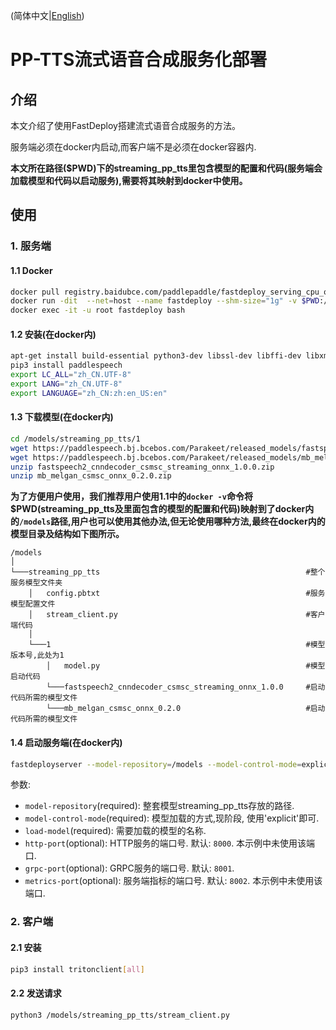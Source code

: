 (简体中文|[English](./README.md))

# PP-TTS流式语音合成服务化部署

## 介绍
本文介绍了使用FastDeploy搭建流式语音合成服务的方法。

服务端必须在docker内启动,而客户端不是必须在docker容器内.

**本文所在路径($PWD)下的streaming_pp_tts里包含模型的配置和代码(服务端会加载模型和代码以启动服务),需要将其映射到docker中使用。**

## 使用
### 1. 服务端
#### 1.1 Docker
```bash
docker pull registry.baidubce.com/paddlepaddle/fastdeploy_serving_cpu_only:22.09
docker run -dit  --net=host --name fastdeploy --shm-size="1g" -v $PWD:/models registry.baidubce.com/paddlepaddle/fastdeploy_serving_cpu_only:22.09
docker exec -it -u root fastdeploy bash
```

#### 1.2 安装(在docker内)
```bash
apt-get install build-essential python3-dev libssl-dev libffi-dev libxml2 libxml2-dev libxslt1-dev zlib1g-dev libsndfile1 language-pack-zh-hans wget zip
pip3 install paddlespeech
export LC_ALL="zh_CN.UTF-8"
export LANG="zh_CN.UTF-8"
export LANGUAGE="zh_CN:zh:en_US:en"
```

#### 1.3 下载模型(在docker内)
```bash
cd /models/streaming_pp_tts/1
wget https://paddlespeech.bj.bcebos.com/Parakeet/released_models/fastspeech2/fastspeech2_cnndecoder_csmsc_streaming_onnx_1.0.0.zip
wget https://paddlespeech.bj.bcebos.com/Parakeet/released_models/mb_melgan/mb_melgan_csmsc_onnx_0.2.0.zip
unzip fastspeech2_cnndecoder_csmsc_streaming_onnx_1.0.0.zip
unzip mb_melgan_csmsc_onnx_0.2.0.zip
```
**为了方便用户使用，我们推荐用户使用1.1中的`docker -v`命令将$PWD(streaming_pp_tts及里面包含的模型的配置和代码)映射到了docker内的`/models`路径,用户也可以使用其他办法,但无论使用哪种方法,最终在docker内的模型目录及结构如下图所示。**

```
/models 
│
└───streaming_pp_tts                                              #整个服务模型文件夹
    │   config.pbtxt                                              #服务模型配置文件
    │   stream_client.py                                          #客户端代码
    │
    └───1                                                         #模型版本号,此处为1
        │   model.py                                              #模型启动代码
        └───fastspeech2_cnndecoder_csmsc_streaming_onnx_1.0.0     #启动代码所需的模型文件
        └───mb_melgan_csmsc_onnx_0.2.0                            #启动代码所需的模型文件

```

#### 1.4 启动服务端(在docker内)
```bash
fastdeployserver --model-repository=/models --model-control-mode=explicit --load-model=streaming_pp_tts
```

参数:
  - `model-repository`(required): 整套模型streaming_pp_tts存放的路径.
  - `model-control-mode`(required): 模型加载的方式,现阶段, 使用'explicit'即可.
  - `load-model`(required): 需要加载的模型的名称.
  - `http-port`(optional): HTTP服务的端口号. 默认: `8000`. 本示例中未使用该端口.
  - `grpc-port`(optional): GRPC服务的端口号. 默认: `8001`.
  - `metrics-port`(optional): 服务端指标的端口号. 默认: `8002`. 本示例中未使用该端口.

### 2. 客户端
#### 2.1 安装
```bash
pip3 install tritonclient[all]
```

#### 2.2 发送请求
```bash
python3 /models/streaming_pp_tts/stream_client.py
```
